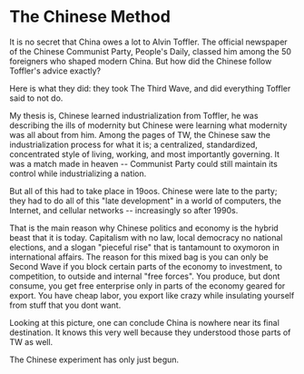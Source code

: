 # The Chinese Method

It is no secret that China owes a lot to Alvin Toffler. The official newspaper of the Chinese Communist Party, People's Daily, classed him among the 50 foreigners who shaped modern China. But how did the Chinese follow Toffler's advice exactly?

Here is what they did: they took The Third Wave, and did everything Toffler said to not do.

My thesis is, Chinese learned industrialization from Toffler, he was describing the ills of modernity but Chinese were learning what modernity was all about from him. Among the pages of TW, the Chinese saw the industrialization process for what it is; a centralized, standardized, concentrated style of living, working, and most importantly governing. It was a match made in heaven -- Communist Party could still maintain its control while industrializing a nation.

But all of this had to take place in 19oos. Chinese were late to the party; they had to do all of this "late development" in a world of computers, the Internet, and cellular networks -- increasingly so after 1990s.

That is the main reason why Chinese politics and economy is the hybrid beast that it is today. Capitalism with no law, local democracy no national elections, and a slogan "pieceful rise" that is tantamount to oxymoron in international affairs. The reason for this mixed bag is you can only be Second Wave if you block certain parts of the economy to investment, to competition, to outside and internal "free forces". You produce, but dont consume, you get free enterprise only in parts of the economy geared for export. You have cheap labor, you export like crazy while insulating yourself from stuff that you dont want.

Looking at this picture, one can conclude China is nowhere near its final destination. It knows this very well because they understood those parts of TW as well.

The Chinese experiment has only just begun.

